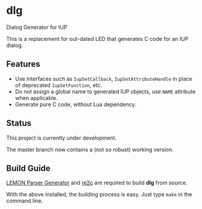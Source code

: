 # dlg

Dialog Generator for IUP

This is a replacement for out-dated LED that generates C code for an IUP dialog.

## Features

* Use interfaces such as `IupSetCallback`, `IupSetAttributeHandle` in place of deprecated `IupSetFunction`, etc.
* Do not assign a global name to generated IUP objects, use `NAME` attribute when applicable.
* Generate pure C code, without Lua dependency.


## Status

This project is currently under development.

The master branch now contains a (not so robust) working version.

## Build Guide

[LEMON Parser Generator](www.hwaci.com/sw/lemon/) and [re2c](re2c.org) are required to build **dlg** from source.

With the above installed, the building process is easy. Just type `make` in the command line.
